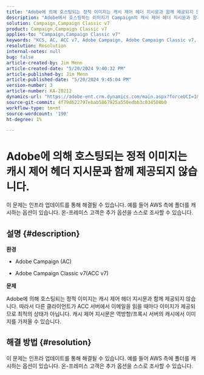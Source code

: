 ```yaml
---
title: "Adobe에 의해 호스팅되는 정적 이미지는 캐시 제어 헤더 지시문과 함께 제공되지 않습니다."
description: "Adobe에서 호스팅하는 이미지가 Campaign의 캐시 제어 헤더 지시문과 함께 제공되지 않는 문제를 해결하는 방법을 알아봅니다."
solution: Campaign,Campaign Classic v7
product: Campaign,Campaign Classic v7
applies-to: "Campaign,Campaign Classic v7"
keywords: "KCS, AC, ACC v7, Adobe Campaign, Adobe Campaign Classic v7, 문제 해결, 정적 이미지, 호스팅, 캐시 제어 헤더 지침"
resolution: Resolution
internal-notes: null
bug: false
article-created-by: Jim Menn
article-created-date: "5/20/2024 9:40:32 PM"
article-published-by: Jim Menn
article-published-date: "5/20/2024 9:45:04 PM"
version-number: 3
article-number: KA-20212
dynamics-url: "https://adobe-ent.crm.dynamics.com/main.aspx?forceUCI=1&pagetype=entityrecord&etn=knowledgearticle&id=cfc16d93-f116-ef11-9f8a-6045bd006268"
source-git-commit: 4f79d622797ebab5867925a550edbb3c034508b0
workflow-type: tm+mt
source-wordcount: '190'
ht-degree: 1%

---
```


# Adobe에 의해 호스팅되는 정적 이미지는 캐시 제어 헤더 지시문과 함께 제공되지 않습니다.


이 문제는 인프라 업데이트를 통해 해결될 수 있습니다. 예를 들어 AWS 측에 폴더를 캐시하는 옵션이 있습니다. 온-프레미스 고객은 추가 옵션을 스스로 조사할 수 있습니다.

## 설명 {#description}


<b>환경</b>

- Adobe Campaign (AC)

- Adobe Campaign Classic v7(ACC v7)

<b>문제</b>

Adobe에 의해 호스팅되는 정적 이미지는 캐시 제어 헤더 지시문과 함께 제공되지 않습니다. 따라서 다른 클라이언트가 ACC 서버에서 이메일을 읽을 때마다 이미지가 제공되므로 최적의 상태가 아닙니다. 캐시 제어 지시문은 역방향/프록시 서버의 캐시에서 이미지를 가져올 수 있습니다.


## 해결 방법 {#resolution}


이 문제는 인프라 업데이트를 통해 해결될 수 있습니다. 예를 들어 AWS 측에 폴더를 캐시하는 옵션이 있습니다. 온-프레미스 고객은 추가 옵션을 스스로 조사할 수 있습니다.
